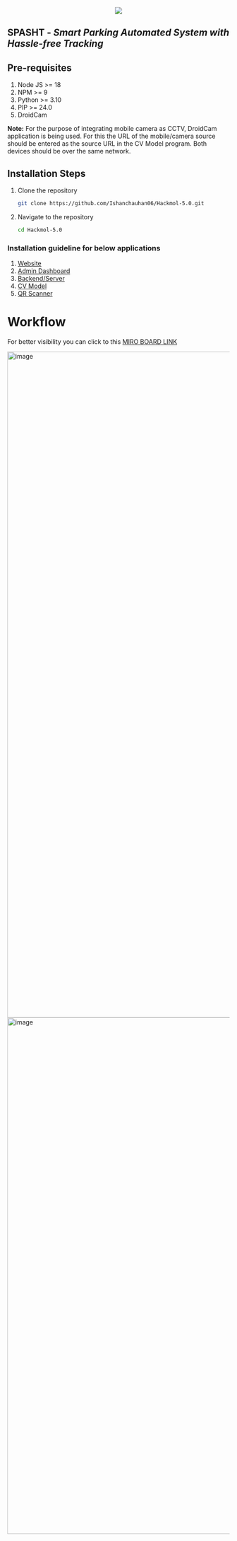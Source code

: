 <p align="center">
    <img src="https://github.com/Ishanchauhan06/Hackmol-5.0/assets/91321534/8a69c9dc-86c2-47fa-8e2a-57814399c050" />
</p>

## SPASHT - ***Smart Parking Automated System with Hassle-free Tracking***

## Pre-requisites
1. Node JS >= 18
1. NPM >= 9
1. Python >= 3.10
1. PIP >= 24.0
1. DroidCam

**Note:** For the purpose of integrating mobile camera as CCTV, DroidCam application is being used. For this the URL of the mobile/camera source should be entered as the source URL in the CV Model program. Both devices should be over the same network.

## Installation Steps

1. Clone the repository
    ```sh
    git clone https://github.com/Ishanchauhan06/Hackmol-5.0.git
    ```

1. Navigate to the repository
    ```sh
    cd Hackmol-5.0
    ```

### Installation guideline for below applications

1. [Website](./docs/installations/website.md)
1. [Admin Dashboard](./docs/installations/admin-dashboard.md)
1. [Backend/Server](./docs/installations/server.md)
1. [CV Model](./docs/installations/cv-model.md)
1. [QR Scanner](./docs/installations/qr-scanner.md)

# Workflow

For better visibility you can click to this [MIRO BOARD LINK](https://miro.com/app/board/uXjVMyOV4Dk=/)

<img width="1506" alt="image" src="https://github.com/Ishanchauhan06/Hackmol-5.0/assets/91321534/1881d5b0-5930-42c5-a701-c90ab2fa16ec">

<img width="1168" alt="image" src="https://github.com/Ishanchauhan06/Hackmol-5.0/assets/91321534/537d9caf-dac9-4009-bb57-1eeeaaecb2f0">

